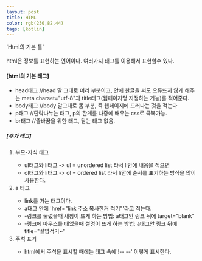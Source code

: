 ```yaml
---
layout: post
title: HTML
color: rgb(230,82,44)
tags: [kotlin]
---  
```

<head>  'Html의 기본 틀'  
    <meta charset="utf-8">  
</head>    <br>
<body>   <br>
   html은 정보를 표현하는 언어이다. 여러가지 태그를 이용해서 표현할수 있다. <br>
   <h4>[html의 기본 태그] </h4>
   <ul>
   <li>head태그   //head 말 그대로 머리 부분이고, 안에 한글을 써도 오류뜨지 않게 해주는 meta charset="utf-8"과 title태그(웹페이지명 지정하는 기능)를 적어준다. </li>
   <li>body태그   //body 말그대로 몸 부분, 즉 웹페이지에 드러나는 것을 적는다 </li>
   <li>p태그   //단락나누는 태그, p의 한계를 나중에 배우는 css로 극복가능. </li>
   <li>br태그  //줄바꿈을 위한 태그, 닫는 태그 없음. </li>
   </ul>
   <p>
   <h5>[추가 태그] </h5>
   <ol>
      <li>부모-자식 태그 </li>
      <ul>
      <li>ul태그와 li태그 -> ul = unordered list 라서 li안에 내용을 적으면 </li>
      <li>ol태그와 li태그 -> ol = ordered list 라서 li안에 순서를 표기하는 방식을 많이 사용한다.</li>
      </ul>
      <li>a 태그  </li>
      <ul>
      <li>link를 거는 태그이다.</li>
      <li>a태그 안에 'href="link 주소 복사한거 적기"'라고 적는다.</li>
      <li>-링크를 눌렀을때 새창이 뜨게 하는 방법: a태그안 링크 뒤에 target="blank"</li>
      <li>-링크에 마우스를 대었을때 설명이 뜨게 하는 방법: a태그안 링크 뒤에 title="설명적기~"</li>
      </ul>
      <li>주석 표기 </li>
      <ul>
      <li>html에서 주석을 표시할 때에는 태그 속에'!-- --' 이렇게 표시한다. </li>
      </ul>
   </ol>
   </p>
</body>  
